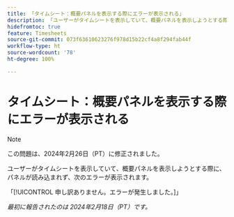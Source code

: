 ```yaml
---
title: 「タイムシート：概要パネルを表示する際にエラーが表示される」
description: 「ユーザーがタイムシートを表示していて、概要パネルを表示しようとする際に、パネルが読み込まれず、エラーが表示されます。」
hidefromtoc: true
feature: Timesheets
source-git-commit: 073f63610623276f978d15b22cf4a8f294fab44f
workflow-type: ht
source-wordcount: '78'
ht-degree: 100%

---
```



# タイムシート：概要パネルを表示する際にエラーが表示される

>[!NOTE]
>
>この問題は、2024年2月26日（PT）に修正されました。

ユーザーがタイムシートを表示していて、概要パネルを表示しようとする際に、パネルが読み込まれず、次のエラーが表示されます。

「[!UICONTROL 申し訳ありません。エラーが発生しました。]」

_最初に報告されたのは 2024年2月18日（PT）です。_
